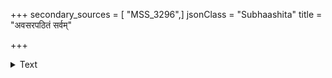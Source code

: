 +++
secondary_sources = [ "MSS_3296",]
jsonClass = "Subhaashita"
title = "अवसरपठितं सर्वम्"

+++

<details><summary>Text</summary>

अवसरपठितं सर्वं सुभाषितत्वं प्रयात्यसूक्तमपि।  
क्षुधि कदशनमपि नितरां भोक्तुः संपद्यते स्वादु॥
</details>
